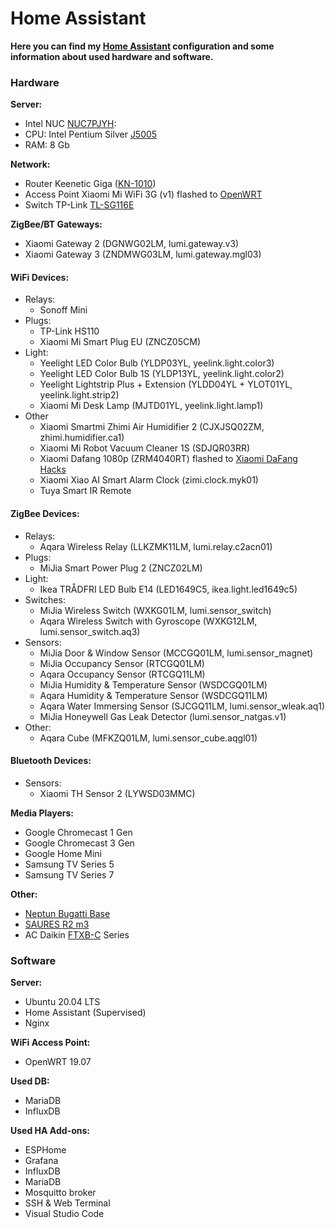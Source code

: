 # Home Assistant

**Here you can find my [Home Assistant](https://www.home-assistant.io/) configuration and some information about used hardware and software.**

### Hardware

**Server:**
- Intel NUC [NUC7PJYH](https://ark.intel.com/content/www/ru/ru/ark/products/126137/intel-nuc-kit-nuc7pjyh.html):
- CPU: Intel Pentium Silver [J5005](https://ark.intel.com/content/www/ru/ru/ark/products/128984/intel-pentium-silver-j5005-processor-4m-cache-up-to-2-80-ghz.html)
- RAM: 8 Gb

**Network:**
- Router Keenetic Giga ([KN-1010](https://keenetic.ru/ru/keenetic-giga))
- Access Point Xiaomi Mi WiFi 3G (v1) flashed to [OpenWRT](http://openwrt.org/)
- Switch TP-Link [TL-SG116E](https://www.tp-link.com/ru/business-networking/easy-smart-switch/tl-sg116e/)

**ZigBee/BT Gateways:**
- Xiaomi Gateway 2 (DGNWG02LM, lumi.gateway.v3)   
- Xiaomi Gateway 3 (ZNDMWG03LM, lumi.gateway.mgl03)

#### WiFi Devices:
- Relays:
  - Sonoff Mini
- Plugs:
  - TP-Link HS110
  - Xiaomi Mi Smart Plug EU (ZNCZ05CM)
- Light:
  - Yeelight LED Color Bulb (YLDP03YL, yeelink.light.color3)
  - Yeelight LED Color Bulb 1S (YLDP13YL, yeelink.light.color2)
  - Yeelight Lightstrip Plus + Extension (YLDD04YL + YLOT01YL, yeelink.light.strip2)
  - Xiaomi Mi Desk Lamp (MJTD01YL, yeelink.light.lamp1)
- Other
  - Xiaomi Smartmi Zhimi Air Humidifier 2 (CJXJSQ02ZM, zhimi.humidifier.ca1)
  - Xiaomi Mi Robot Vacuum Cleaner 1S (SDJQR03RR)
  - Xiaomi Dafang 1080p (ZRM4040RT) flashed to [Xiaomi DaFang Hacks](https://github.com/EliasKotlyar/Xiaomi-Dafang-Hacks)
  - Xiaomi Xiao AI Smart Alarm Clock (zimi.clock.myk01)
  - Tuya Smart IR Remote

#### ZigBee Devices:
- Relays:
  - Aqara Wireless Relay (LLKZMK11LM, lumi.relay.c2acn01)
- Plugs:
  - MiJia Smart Power Plug 2 (ZNCZ02LM)
- Light:
  - Ikea TRÅDFRI LED Bulb E14 (LED1649C5, ikea.light.led1649c5)
- Switches:
  - MiJia Wireless Switch (WXKG01LM, lumi.sensor_switch)
  - Aqara Wireless Switch with Gyroscope (WXKG12LM, lumi.sensor_switch.aq3)
- Sensors:
  - MiJia Door & Window Sensor (MCCGQ01LM, lumi.sensor_magnet)
  - MiJia Occupancy Sensor (RTCGQ01LM)
  - Aqara Occupancy Sensor (RTCGQ11LM)
  - MiJia Humidity & Temperature Sensor (WSDCGQ01LM)
  - Aqara Humidity & Temperature Sensor (WSDCGQ11LM)
  - Aqara Water Immersing Sensor (SJCGQ11LM, lumi.sensor_wleak.aq1)
  - MiJia Honeywell Gas Leak Detector (lumi.sensor_natgas.v1)
- Other:
  - Aqara Cube (MFKZQ01LM, lumi.sensor_cube.aqgl01)

#### Bluetooth Devices:
- Sensors:
  - Xiaomi TH Sensor 2 (LYWSD03MMC)

**Media Players:**
  - Google Chromecast 1 Gen
  - Google Chromecast 3 Gen
  - Google Home Mini
  - Samsung TV Series 5
  - Samsung TV Series 7

**Other:**
- [Neptun Bugatti Base](https://neptun-mcs.ru/catalog/complects/neptun_base/sistema_kontrolya_protechki_vody_neptun_bugatti_base/)
- [SAURES R2 m3](https://www.saures.ru/blog/obzory-tovarov/obzor-modifikatsiy-kontrollera-saures-r2/)
- AC Daikin [FTXB-C](https://www.daikin.eu/en_us/products/ftxb-c.html) Series

### Software

**Server:**
- Ubuntu 20.04 LTS
- Home Assistant (Supervised)
- Nginx

**WiFi Access Point:**
- OpenWRT 19.07

**Used DB:**
- MariaDB
- InfluxDB

**Used HA Add-ons:**
- ESPHome
- Grafana
- InfluxDB
- MariaDB
- Mosquitto broker
- SSH & Web Terminal
- Visual Studio Code